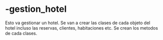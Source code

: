 # -gestion_hotel 
Esto va gestionar un hotel. Se van a crear las clases de cada objeto del hotel incluso las reservas, clientes, habitaciones etc. Se crean los metodos de cada clases.